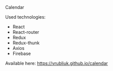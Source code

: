 Calendar

Used technologies:
- React
- React-router
- Redux
- Redux-thunk
- Axios
- Firebase

Available here: https://vrubliuk.github.io/calendar
